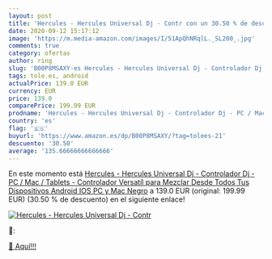 ```yaml
---
layout: post
title: 'Hercules - Hercules Universal Dj - Contr con un 30.50 % de descuento'
date: 2020-09-12 15:17:12
image: 'https://m.media-amazon.com/images/I/51ApQhNRqlL._SL200_.jpg'
comments: true
category: ofertas
author: ring
slug: 'B00P8MSAXY-es Hercules - Hercules Universal Dj - Controlador Dj - PC /...'
tags: tole.es, android
actualPrice: 139.0 EUR
currency: EUR
price: 139.0
comparePrice: 199.99 EUR
prodname: 'Hercules - Hercules Universal Dj - Controlador Dj - PC / Mac / Tablets - Controlador Versatíl para Mezclar Desde Todos Tus Dispositivos  Android  IOS  PC y Mac  Negro'
country: 'es'
flag: '🇪🇸'
buyurl: 'https://www.amazon.es/dp/B00P8MSAXY/?tag=tolees-21'
descuento: '30.50'
average: '135.66666666666666'
---
```


En este momento está [Hercules - Hercules Universal Dj - Controlador Dj - PC / Mac / Tablets - Controlador Versatíl para Mezclar Desde Todos Tus Dispositivos  Android  IOS  PC y Mac  Negro](https://www.amazon.es/dp/B00P8MSAXY/?tag=tolees-21) a 139.0 EUR (original: 199.99 EUR) (30.50 %  de descuento) en el siguiente enlace!

[![Hercules - Hercules Universal Dj - Contr](https://m.media-amazon.com/images/I/51ApQhNRqlL._SL200_.jpg)](https://www.amazon.es/dp/B00P8MSAXY/?tag=tolees-21)

🔎:


[🛒 Aquí!!!](https://www.amazon.es/dp/B00P8MSAXY/?tag=tolees-21)
